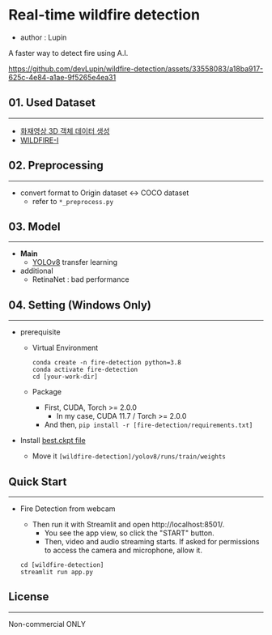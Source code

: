 # Real-time wildfire detection
- author : Lupin

A faster way to detect fire using A.I.

https://github.com/devLupin/wildfire-detection/assets/33558083/a18ba917-625c-4e84-a1ae-9f5265e4ea31

## 01. Used Dataset
<hr>
 
- [화재영상 3D 객체 데이터 생성](https://aihub.or.kr/aihubdata/data/view.do?currMenu=&topMenu=&aihubDataSe=realm&dataSetSn=71472)
- [WILDFIRE-I](https://data.mendeley.com/datasets/9kz5pfw4xm/3)

## 02. Preprocessing
<hr>

- convert format to Origin dataset <-> COCO dataset
  - refer to `*_preprocess.py`

## 03. Model
<hr>

- **Main**
  - [YOLOv8](https://github.com/ultralytics/ultralytics) transfer learning
- additional
  - RetinaNet : bad performance

## 04. Setting (Windows Only)
<hr>

- prerequisite
  - Virtual Environment
    
    ```shell
    conda create -n fire-detection python=3.8
    conda activate fire-detection
    cd [your-work-dir]
    ```

  - Package
    - First, CUDA, Torch >= 2.0.0
      - In my case, CUDA 11.7 / Torch >= 2.0.0
    - And then, `pip install -r [fire-detection/requirements.txt]`

- Install [best.ckpt file](https://drive.google.com/file/d/1QDZ6sb2CwK5jALB5LAwaW2LkHUxd8PI0/view?usp=sharing)
  - Move it `[wildfire-detection]/yolov8/runs/train/weights`


## Quick Start
<hr>

- Fire Detection from webcam
  - Then run it with Streamlit and open http://localhost:8501/.
    - You see the app view, so click the "START" button.
    - Then, video and audio streaming starts. If asked for permissions to access the camera and microphone, allow it.

  ```shell
  cd [wildfire-detection]
  streamlit run app.py
  ```

## License
<hr>

Non-commercial ONLY
